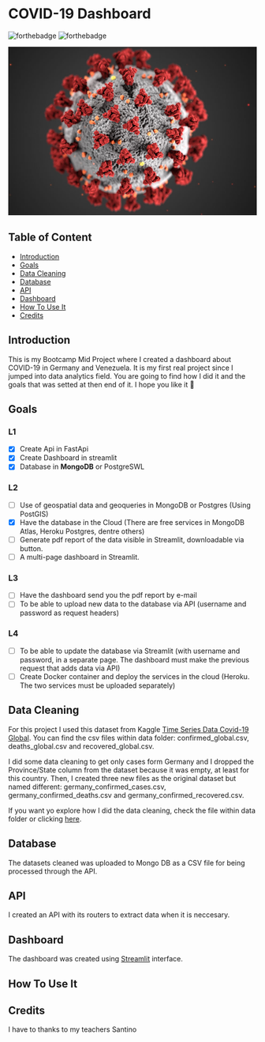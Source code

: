 # COVID-19 Dashboard

![forthebadge](https://forthebadge.com/images/badges/made-with-python.svg)
![forthebadge](https://forthebadge.com/images/badges/check-it-out.svg)

![myimagen](/img/cover.jpeg)

## Table of Content

- [Introduction](#Introduction)
- [Goals](#Goals)
- [Data Cleaning](#Data-Cleaning)
- [Database](#Database)
- [API](#API)
- [Dashboard](#Dashboard)
- [How To Use It](#How-To-Use-It)
- [Credits](#Credits)


## Introduction

This is my Bootcamp Mid Project where I created a dashboard about COVID-19 in Germany and Venezuela. It is my first real project since I jumped into data analytics field. You are going to find how I did it and the goals that was setted at then end of it. I hope you like it 🤟

## Goals

### L1
- [X] Create Api in FastApi
- [X] Create Dashboard in streamlit
- [X] Database in **MongoDB** or PostgreSWL
### L2
- [ ] Use of geospatial data and geoqueries in MongoDB or Postgres (Using PostGIS)
- [X] Have the database in the Cloud (There are free services in MongoDB Atlas, Heroku Postgres, dentre others)
- [ ] Generate pdf report of the data visible in Streamlit, downloadable via button.
- [ ] A multi-page dashboard in Streamlit.
### L3
- [ ] Have the dashboard send you the pdf report by e-mail
- [ ] To be able to upload new data to the database via API (username and password as request headers)
### L4
- [ ] To be able to update the database via Streamlit (with username and password, in a separate page. The dashboard must make the previous request that adds data via API)
- [ ] Create Docker container and deploy the services in the cloud (Heroku. The two services must be uploaded separately)

## Data Cleaning

For this project I used this dataset from Kaggle [Time Series Data Covid-19 Global](https://www.kaggle.com/datasets/baguspurnama/covid-confirmed-global). You can find the csv files within data folder: confirmed_global.csv, deaths_global.csv and recovered_global.csv.

I did some data cleaning to get only cases form Germany and I dropped the Province/State column from the dataset because it was empty, at least for this country. Then, I created three new files as the original dataset but named different: germany_confirmed_cases.csv, germany_confirmed_deaths.csv and germany_confirmed_recovered.csv.

If you want yo explore how I did the data cleaning, check the file within data folder or clicking [here](/data/cleaning_data.ipynb).

## Database

The datasets cleaned was uploaded to Mongo DB as a CSV file for being processed through the API.

## API

I created an API with its routers to extract data when it is neccesary.

## Dashboard

The dashboard was created using [Streamlit](https://streamlit.io) interface.

## How To Use It

## Credits

I have to thanks to my teachers Santino